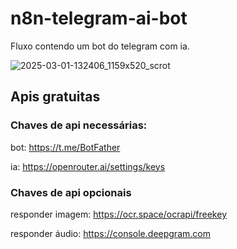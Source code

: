 # n8n-telegram-ai-bot
Fluxo contendo um bot do telegram com ia.

![2025-03-01-132406_1159x520_scrot](https://github.com/user-attachments/assets/54bfc3d8-34e2-473d-b393-1e871aef9cbf)

## Apis gratuitas
### Chaves de api necessárias:
bot: https://t.me/BotFather

ia: https://openrouter.ai/settings/keys

### Chaves de api opcionais
responder imagem: https://ocr.space/ocrapi/freekey

responder áudio: https://console.deepgram.com
